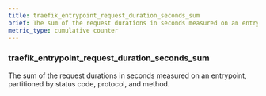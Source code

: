 ```yaml
---
title: traefik_entrypoint_request_duration_seconds_sum
brief: The sum of the request durations in seconds measured on an entrypoint, partitioned by status code, protocol, and method.
metric_type: cumulative counter
---
```

### traefik_entrypoint_request_duration_seconds_sum

The sum of the request durations in seconds measured on an entrypoint, partitioned by status code, protocol, and method.